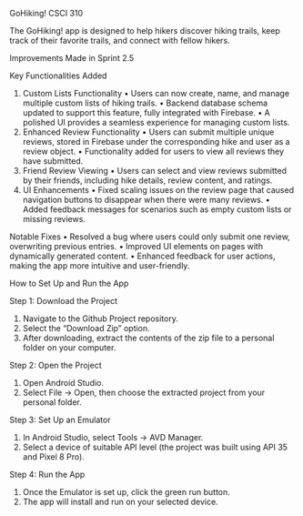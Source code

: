 GoHiking! CSCI 310

The GoHiking! app is designed to help hikers discover hiking trails, keep track of their favorite trails, and connect with fellow hikers.

Improvements Made in Sprint 2.5

Key Functionalities Added
1.	Custom Lists Functionality
•	Users can now create, name, and manage multiple custom lists of hiking trails.
•	Backend database schema updated to support this feature, fully integrated with Firebase.
•	A polished UI provides a seamless experience for managing custom lists.
2.	Enhanced Review Functionality
•	Users can submit multiple unique reviews, stored in Firebase under the corresponding hike and user as a review object.
•	Functionality added for users to view all reviews they have submitted.
3.	Friend Review Viewing
•	Users can select and view reviews submitted by their friends, including hike details, review content, and ratings.
4.	UI Enhancements
•	Fixed scaling issues on the review page that caused navigation buttons to disappear when there were many reviews.
•	Added feedback messages for scenarios such as empty custom lists or missing reviews.

Notable Fixes
•	Resolved a bug where users could only submit one review, overwriting previous entries.
•	Improved UI elements on pages with dynamically generated content.
•	Enhanced feedback for user actions, making the app more intuitive and user-friendly.

How to Set Up and Run the App

Step 1: Download the Project
1.	Navigate to the Github Project repository.
2.	Select the “Download Zip” option.
3.	After downloading, extract the contents of the zip file to a personal folder on your computer.

Step 2: Open the Project
1.	Open Android Studio.
2.	Select File -> Open, then choose the extracted project from your personal folder.

Step 3: Set Up an Emulator
1.	In Android Studio, select Tools -> AVD Manager.
2.	Select a device of suitable API level (the project was built using API 35 and Pixel 8 Pro).

Step 4: Run the App
1.	Once the Emulator is set up, click the green run button.
2.	The app will install and run on your selected device.